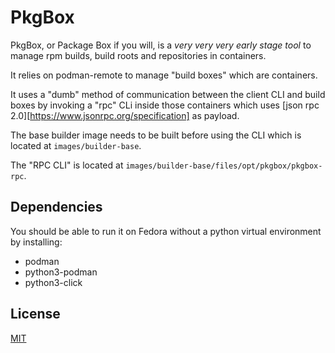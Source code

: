 # PkgBox

PkgBox, or Package Box if you will, is a *very very very early stage tool* to manage
rpm builds, build roots and repositories in containers.

It relies on podman-remote to manage "build boxes" which are containers.

It uses a "dumb" method of communication between the client CLI and build boxes by invoking a "rpc" CLi
inside those containers which uses [json rpc 2.0][https://www.jsonrpc.org/specification] as payload.

The base builder image needs to be built before using the CLI which is located at `images/builder-base`.

The "RPC CLI" is located at `images/builder-base/files/opt/pkgbox/pkgbox-rpc`.

## Dependencies

You should be able to run it on Fedora without a python virtual environment by installing:

* podman
* python3-podman
* python3-click

## License

[MIT](./LICENSE)
